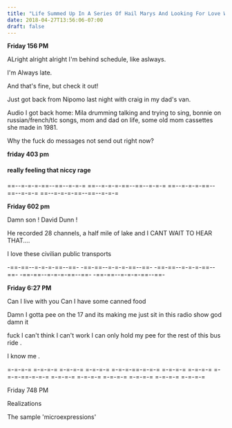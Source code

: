 ```yaml
---
title: "Life Summed Up In A Series Of Hail Marys And Looking For Love While Window Shopping"
date: 2018-04-27T13:56:06-07:00
draft: false
---
```


**Friday 156 PM**


ALright alright alright I'm behind schedule, like aslways.

I'm Always late.

And that's fine, but check it out!


Just got back from Nipomo last night with craig in my dad's van.

Audio I got back home: Mila drumming talking and trying to sing, bonnie on russian/french/tlc songs, mom and dad on life, some old mom cassettes she made in 1981.


Why the fuck do messages not send out right now?



**friday 403 pm**
#### really feeling that niccy rage


==--=-=-=-==--==--=-=-= ==--=-=-=-==--==--=-=-= ==--=-=-=-==--==--=-=-= ==--=-=-=-==--==--=-=-=


**Friday 602 pm**

Damn son  ! David Dunn !

He recorded 28 channels, a half mile of lake and I CANT WAIT TO HEAR THAT....









I love these civilian public transports  


-==-==--=-=-=-==--==- -==-==--=-=-=-==--==- -==-==--=-=-=-==--==- -==-==--=-=-=-==--==- -==-==--=-=-=-==--==-


**Friday 6:27 PM**

Can I live with you
Can I have some canned food





Damn I gotta pee on the 17 and its making me just sit in this radio show god damn it


fuck I can't think I can't work I can only hold my pee for the rest of this bus ride .

I know me .



=-=-=-= =-=-=-= =-=-=-= =-=-=-= =-=-=-==-=-=-= =-=-=-= =-=-=-= =-=-=-==-=-=-= =-=-=-= =-=-=-= =-=-=-= =-=-=-= =-=-=-= =-=-=-=

Friday 748 PM

Realizations

The sample 'microexpressions'
